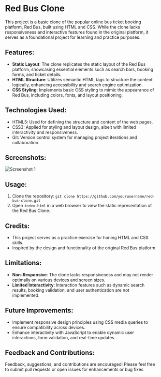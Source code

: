 # Red Bus Clone

This project is a basic clone of the popular online bus ticket booking platform, Red Bus, built using HTML and CSS. While the clone lacks responsiveness and interactive features found in the original platform, it serves as a foundational project for learning and practice purposes.

## Features:
- **Static Layout**: The clone replicates the static layout of the Red Bus platform, showcasing essential elements such as search bars, booking forms, and ticket details.
- **HTML Structure**: Utilizes semantic HTML tags to structure the content logically, enhancing accessibility and search engine optimization.
- **CSS Styling**: Implements basic CSS styling to mimic the appearance of Red Bus, including colors, fonts, and layout positioning.

## Technologies Used:
- HTML5: Used for defining the structure and content of the web pages.
- CSS3: Applied for styling and layout design, albeit with limited interactivity and responsiveness.
- Git: Version control system for managing project iterations and collaboration.

## Screenshots:
![Screenshot 1](/screenshots/screenshot1.png)

## Usage:
1. Clone the repository: `git clone https://github.com/yourusername/red-bus-clone.git`
2. Open `index.html` in a web browser to view the static representation of the Red Bus Clone.

## Credits:
- This project serves as a practice exercise for honing HTML and CSS skills.
- Inspired by the design and functionality of the original Red Bus platform.

## Limitations:
- **Non-Responsive**: The clone lacks responsiveness and may not render optimally on various devices and screen sizes.
- **Limited Interactivity**: Interaction features such as dynamic search results, booking validation, and user authentication are not implemented.

## Future Improvements:
- Implement responsive design principles using CSS media queries to ensure compatibility across devices.
- Enhance interactivity with JavaScript to enable dynamic user interactions, form validation, and real-time updates.

## Feedback and Contributions:
Feedback, suggestions, and contributions are encouraged! Please feel free to submit pull requests or open issues for enhancements or bug fixes.

